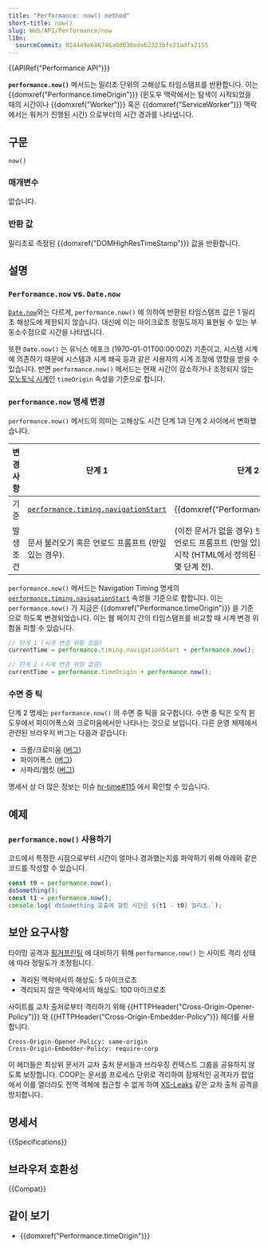```yaml
---
title: "Performance: now() method"
short-title: now()
slug: Web/API/Performance/now
l10n:
  sourceCommit: 024449e686746a0d036edeb2323bfe21adfa2155
---
```


{{APIRef("Performance API")}}

**`performance.now()`** 메서드는 밀리초 단위의 고해상도 타임스탬프를 반환합니다. 이는 {{domxref("Performance.timeOrigin")}} (윈도우 맥락에서는 탐색이 시작되었을 때의 시간이나 {{domxref("Worker")}} 혹은 {{domxref("ServiceWorker")}} 맥락에서는 워커가 진행된 시간) 으로부터의 시간 경과를 나타냅니다.

## 구문

```js-nolint
now()
```

### 매개변수

없습니다.

### 반환 값

밀리초로 측정된 {{domxref("DOMHighResTimeStamp")}} 값을 반환합니다.

## 설명

### `Performance.now` vs. `Date.now`

[`Date.now`](/ko/docs/Web/JavaScript/Reference/Global_Objects/Date/now)와는 다르게, `performance.now()` 에 의하여 반환된 타임스탬프 값은 1 밀리초 해상도에 제한되지 않습니다. 대신에 이는 마이크로초 정밀도까지 표현될 수 있는 부동소수점으로 시간을 나타냅니다.

또한 `Date.now()` 는 유닉스 에포크 (1970-01-01T00:00:00Z) 기준이고, 시스템 시계에 의존하기 때문에 시스템과 시계 왜곡 등과 같은 사용자의 시계 조정에 영향을 받을 수 있습니다.
반면 `performance.now()` 메서드는 현재 시간이 감소하거나 조정되지 않는 [모노토닉 시계](https://w3c.github.io/hr-time/#dfn-monotonic-clock)인 `timeOrigin` 속성을 기준으로 합니다.

### `performance.now` 명세 변경

`performance.now()` 메서드의 의미는 고해상도 시간 단계 1과 단계 2 사이에서 변화했습니다.

| 변경 사항 | 단계 1                                                                                     | 단계 2                                                                                                                                      |
| --------- | ------------------------------------------------------------------------------------------ | ------------------------------------------------------------------------------------------------------------------------------------------- |
| 기준      | [`performance.timing.navigationStart`](/ko/docs/Web/API/PerformanceTiming/navigationStart) | {{domxref("Performance.timeOrigin")}}                                                                                                       |
| 발생 조건 | 문서 불러오기 혹은 언로드 프롬프트 (만일 있는 경우).                                       | (이전 문서가 없을 경우) 브라우저 맥락 생성, 언로드 프롬프트 (만일 있는 경우), 혹은 탐색 시작 (HTML에서 정의된 것처럼, 불러오기 몇 단계 전). |

`performance.now()` 메서드는 Navigation Timing 명세의 [`performance.timing.navigationStart`](/ko/docs/Web/API/PerformanceTiming/navigationStart) 속성을 기준으로 합합니다. 이는 `performance.now()` 가 지금은 {{domxref("Performance.timeOrigin")}} 을 기준으로 하도록 변경되었습니다. 이는 웹 페이지 간의 타임스탬프를 비교할 때 시계 변경 위험을 피할 수 있습니다.

```js
// 단계 1 (시계 변경 위험 있음)
currentTime = performance.timing.navigationStart + performance.now();

// 단계 2 (시계 변경 위험 없음)
currentTime = performance.timeOrigin + performance.now();
```

### 수면 중 틱

단계 2 명세는 `performance.now()` 의 수면 중 틱을 요구합니다. 수면 중 틱은 오직 윈도우에서 파이어폭스와 크로미움에서만 나타나는 것으로 보입니다. 다른 운영 체제에서 관련된 브라우저 버그는 다음과 같습니다:

- 크롬/크로미움 ([버그](https://crbug.com/1206450))
- 파이어폭스 ([버그](https://bugzil.la/1709767))
- 사파리/웹킷 ([버그](https://webkit.org/b/225610))

명세서 상 더 많은 정보는 이슈 [hr-time#115](https://github.com/w3c/hr-time/issues/115#issuecomment-1172985601) 에서 확인할 수 있습니다.

## 예제

### `performance.now()` 사용하기

코드에서 특정한 시점으로부터 시간이 얼마나 경과했는지를 파악하기 위해 아래와 같은 코드를 작성할 수 있습니다.

```js
const t0 = performance.now();
doSomething();
const t1 = performance.now();
console.log(`doSomething 호출에 걸린 시간은 ${t1 - t0} 밀리초.`);
```

## 보안 요구사항

타이밍 공격과 [핑거프린팅](/ko/docs/Glossary/Fingerprinting) 에 대비하기 위해 `performance.now()` 는 사이트 격리 상태에 따라 정밀도가 조정됩니다.

- 격리된 맥락에서의 해상도: 5 마이크로초
- 격리되지 않은 맥락에서의 해상도: 100 마이크로초

사이트를 교차 출처로부터 격리하기 위해 {{HTTPHeader("Cross-Origin-Opener-Policy")}} 와
{{HTTPHeader("Cross-Origin-Embedder-Policy")}} 헤더를 사용합니다.

```http
Cross-Origin-Opener-Policy: same-origin
Cross-Origin-Embedder-Policy: require-corp
```

이 헤더들은 최상위 문서가 교차 출처 문서들과 브라우징 컨텍스트 그룹을 공유하지 않도록 보장합니다. COOP는 문서를 프로세스 단위로 격리하여 잠재적인 공격자가 팝업에서 이를 열더라도 전역 객체에 접근할 수 없게 하여 [XS-Leaks](https://github.com/xsleaks/xsleaks) 같은 교차 출처 공격을 방지합니다.

## 명세서

{{Specifications}}

## 브라우저 호환성

{{Compat}}

## 같이 보기

- {{domxref("Performance.timeOrigin")}}
